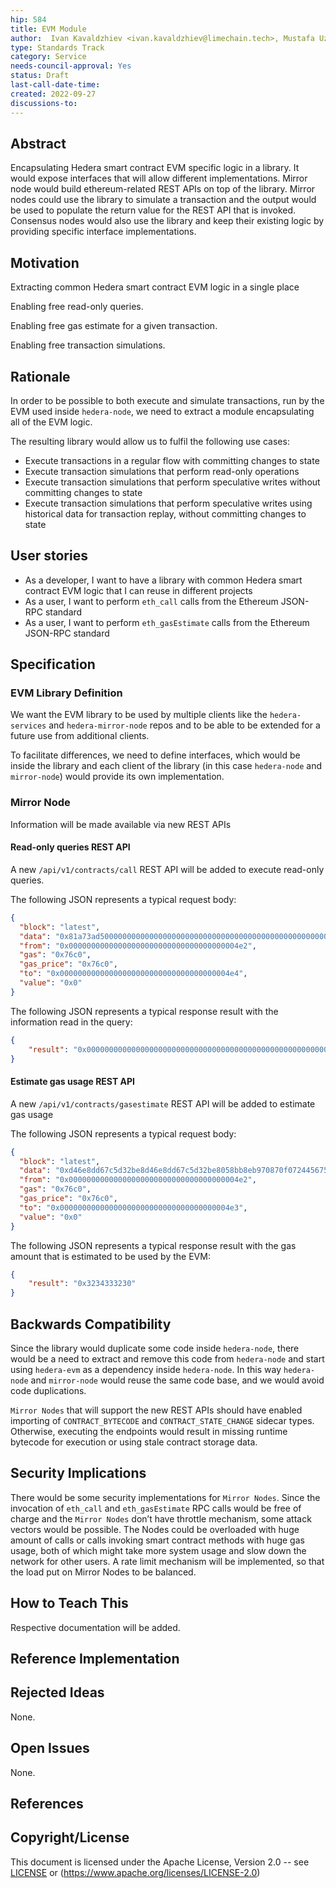 ```yaml
---
hip: 584
title: EVM Module
author:  Ivan Kavaldzhiev <ivan.kavaldzhiev@limechain.tech>, Mustafa Uzun <mustafa.uzun@limechain.tech>
type: Standards Track
category: Service
needs-council-approval: Yes
status: Draft
last-call-date-time:
created: 2022-09-27
discussions-to:
---
```


## Abstract

Encapsulating Hedera smart contract EVM specific logic in a library.
It would expose interfaces that will allow different implementations.
Mirror node would build ethereum-related REST APIs on top of the library. 
Mirror nodes could use the library to simulate a transaction and the output would be used to 
populate the return value for the REST API that is invoked. 
Consensus nodes would also use the library and keep their existing logic by providing specific interface implementations.

## Motivation

Extracting common Hedera smart contract EVM logic in a single place

Enabling free read-only queries.

Enabling free gas estimate for a given transaction.

Enabling free transaction simulations.

## Rationale

In order to be possible to both execute and simulate transactions, run by the EVM used inside `hedera-node`,
we need to extract a module encapsulating all of the EVM logic.

The resulting library would allow us to fulfil the following use cases:

- Execute transactions in a regular flow with committing changes to state
- Execute transaction simulations that perform read-only operations
- Execute transaction simulations that perform speculative writes without committing changes to state
- Execute transaction simulations that perform speculative writes using historical data for transaction replay, 
without committing changes to state

## User stories

- As a developer, I want to have a library with common Hedera smart contract EVM logic that I can reuse in different projects
- As a user, I want to perform `eth_call` calls from the Ethereum JSON-RPC standard
- As a user, I want to perform `eth_gasEstimate` calls from the Ethereum JSON-RPC standard

## Specification

### EVM Library Definition

We want the EVM library to be used by multiple clients like the `hedera-services` and `hedera-mirror-node` repos
and to be able to be extended for a future use from additional clients.

To facilitate differences, we need to define interfaces, which would be inside the library 
and each client of the library (in this case `hedera-node` and `mirror-node`) would provide its own implementation.

### Mirror Node

Information will be made available via new REST APIs

#### Read-only queries REST API

A new  `/api/v1/contracts/call` REST API will be added to execute read-only queries.

The following JSON represents a typical request body:
```json
{
  "block": "latest", 
  "data": "0x81a73ad500000000000000000000000000000000000000000000000000000000000004e5", 
  "from": "0x00000000000000000000000000000000000004e2", 
  "gas": "0x76c0", 
  "gas_price": "0x76c0", 
  "to": "0x00000000000000000000000000000000000004e4", 
  "value": "0x0"
}
```
The following JSON represents a typical response result with the information read in the query:
```json
{
    "result": "0x000000000000000000000000000000000000000000000000000000000000002000000000000000000000000000000000000000000000000000000000000000037474740000000000000000000000000000000000000000000000000000000000"
}
```

#### Estimate gas usage REST API

A new `/api/v1/contracts/gasestimate` REST API will be added to estimate gas usage

The following JSON represents a typical request body:
```json
{
  "block": "latest", 
  "data": "0xd46e8dd67c5d32be8d46e8dd67c5d32be8058bb8eb970870f072445675058bb8eb970870f072445675", 
  "from": "0x00000000000000000000000000000000000004e2", 
  "gas": "0x76c0", 
  "gas_price": "0x76c0", 
  "to": "0x00000000000000000000000000000000000004e3", 
  "value": "0x0"
}
```
The following JSON represents a typical response result with the gas amount that is estimated to be used by the EVM:
```json
{
    "result": "0x3234333230"
}
```

## Backwards Compatibility

Since the library would duplicate some code inside `hedera-node`, there would be a need to extract
and remove this code from `hedera-node` and start using `hedera-evm` as a dependency inside `hedera-node`.
In this way `hedera-node` and `mirror-node` would reuse the same code base, and we would avoid code duplications.

`Mirror Nodes` that will support the new REST APIs should have enabled importing of `CONTRACT_BYTECODE` and `CONTRACT_STATE_CHANGE` 
sidecar types. Otherwise, executing the endpoints would result in missing runtime bytecode for execution
or using stale contract storage data.

## Security Implications

There would be some security implementations for `Mirror Nodes`. Since the invocation of `eth_call` and `eth_gasEstimate` RPC calls 
would be free of charge and the `Mirror Nodes` don’t have throttle mechanism, some attack vectors would be possible. 
The Nodes could be overloaded with huge amount of calls or calls invoking smart contract methods with huge gas usage, 
both of which might take more system usage and slow down the network for other users. A rate limit mechanism will be implemented,
so that the load put on Mirror Nodes to be balanced.

## How to Teach This

Respective documentation will be added.

## Reference Implementation

## Rejected Ideas

None.

## Open Issues

None.

## References

## Copyright/License

This document is licensed under the Apache License, Version 2.0 --
see [LICENSE](../LICENSE) or (https://www.apache.org/licenses/LICENSE-2.0)